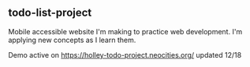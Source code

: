 ## todo-list-project

Mobile accessible website I'm making to practice web development. I'm applying new concepts as I learn them.

Demo active on https://holley-todo-project.neocities.org/ updated 12/18

